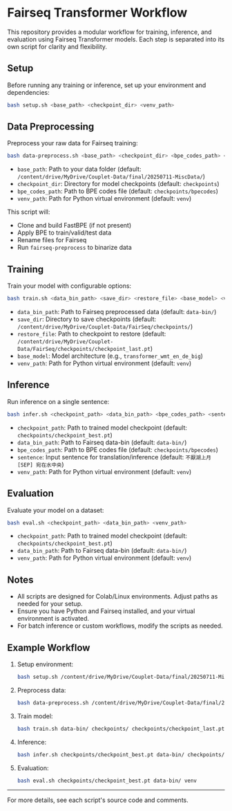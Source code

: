 # Fairseq Transformer Workflow

This repository provides a modular workflow for training, inference, and evaluation using Fairseq Transformer models. Each step is separated into its own script for clarity and flexibility.


## Setup

Before running any training or inference, set up your environment and dependencies:

```bash
bash setup.sh <base_path> <checkpoint_dir> <venv_path>
```


## Data Preprocessing

Preprocess your raw data for Fairseq training:

```bash
bash data-preprocess.sh <base_path> <checkpoint_dir> <bpe_codes_path> <venv_path>
```

- `base_path`: Path to your data folder (default: `/content/drive/MyDrive/Couplet-Data/final/20250711-MiscData/`)
- `checkpoint_dir`: Directory for model checkpoints (default: `checkpoints`)
- `bpe_codes_path`: Path to BPE codes file (default: `checkpoints/bpecodes`)
- `venv_path`: Path for Python virtual environment (default: `venv`)

This script will:
- Clone and build FastBPE (if not present)
- Apply BPE to train/valid/test data
- Rename files for Fairseq
- Run `fairseq-preprocess` to binarize data
## Training

Train your model with configurable options:

```bash
bash train.sh <data_bin_path> <save_dir> <restore_file> <base_model> <venv_path>
```

- `data_bin_path`: Path to Fairseq preprocessed data (default: `data-bin/`)
- `save_dir`: Directory to save checkpoints (default: `/content/drive/MyDrive/Couplet-Data/FairSeq/checkpoints/`)
- `restore_file`: Path to checkpoint to restore (default: `/content/drive/MyDrive/Couplet-Data/FairSeq/checkpoints/checkpoint_last.pt`)
- `base_model`: Model architecture (e.g., `transformer_wmt_en_de_big`)
- `venv_path`: Path for Python virtual environment (default: `venv`)

## Inference

Run inference on a single sentence:

```bash
bash infer.sh <checkpoint_path> <data_bin_path> <bpe_codes_path> <sentence> <venv_path>
```

- `checkpoint_path`: Path to trained model checkpoint (default: `checkpoints/checkpoint_best.pt`)
- `data_bin_path`: Path to Fairseq data-bin (default: `data-bin/`)
- `bpe_codes_path`: Path to BPE codes file (default: `checkpoints/bpecodes`)
- `sentence`: Input sentence for translation/inference (default: `不厭湖上月 [SEP] 宛在水中央`)
- `venv_path`: Path for Python virtual environment (default: `venv`)

## Evaluation

Evaluate your model on a dataset:

```bash
bash eval.sh <checkpoint_path> <data_bin_path> <venv_path>
```

- `checkpoint_path`: Path to trained model checkpoint (default: `checkpoints/checkpoint_best.pt`)
- `data_bin_path`: Path to Fairseq data-bin (default: `data-bin/`)
- `venv_path`: Path for Python virtual environment (default: `venv`)

## Notes
- All scripts are designed for Colab/Linux environments. Adjust paths as needed for your setup.
- Ensure you have Python and Fairseq installed, and your virtual environment is activated.
- For batch inference or custom workflows, modify the scripts as needed.

## Example Workflow

1. Setup environment:
   ```bash
   bash setup.sh /content/drive/MyDrive/Couplet-Data/final/20250711-MiscData/ checkpoints venv
   ```
2. Preprocess data:
    ```bash
    bash data-preprocess.sh /content/drive/MyDrive/Couplet-Data/final/20250711-MiscData/ checkpoints checkpoints/bpecodes venv
    ```
2. Train model:
   ```bash
   bash train.sh data-bin/ checkpoints/ checkpoints/checkpoint_last.pt transformer_wmt_en_de_big venv
   ```
3. Inference:
   ```bash
   bash infer.sh checkpoints/checkpoint_best.pt data-bin/ checkpoints/bpecodes "不厭湖上月 [SEP] 宛在水中央" venv
   ```
4. Evaluation:
   ```bash
   bash eval.sh checkpoints/checkpoint_best.pt data-bin/ venv
   ```

---

For more details, see each script's source code and comments.